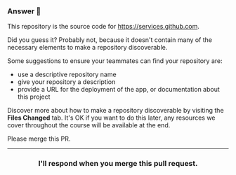 ### Answer :crystal_ball:

This repository is the source code for https://services.github.com.

Did you guess it? Probably not, because it doesn't contain many of the necessary elements to make a repository discoverable.

Some suggestions to ensure your teammates can find your repository are:
- use a descriptive repository name
- give your repository a description
- provide a URL for the deployment of the app, or documentation about this project

Discover more about how to make a repository discoverable by visiting the **Files Changed** tab. It's OK if you want to do this later, any resources we cover throughout the course will be available at the end. 

Please merge this PR.

<hr>
<h3 align="center">I'll respond when you merge this pull request.</h3>